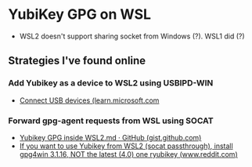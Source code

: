 # YubiKey GPG on WSL

- WSL2 doesn't support sharing socket from Windows (?). WSL1 did (?)

## Strategies I've found online

### Add Yubikey as a device to WSL2 using USBIPD-WIN

- [Connect USB devices (learn.microsoft.com](https://learn.microsoft.com/en-us/windows/wsl/connect-usb) 

### Forward gpg-agent requests from WSL using SOCAT

- [Yubikey GPG inside WSL2.md · GitHub (gist.github.com)](https://gist.github.com/dinvlad/a62d44325fa2b989a046fe984a06e140)
- [If you want to use Yubikey from WSL2 (socat passthrough), install gpg4win 3.1.16, NOT the latest (4.0) one  ryubikey (www.reddit.com)](https://www.reddit.com/r/yubikey/comments/t83z2n/if_you_want_to_use_yubikey_from_wsl2_socat/)


